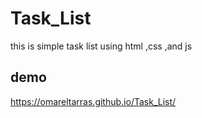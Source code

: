 # Task_List
this is simple task list using html ,css ,and js
## demo
https://omareltarras.github.io/Task_List/
